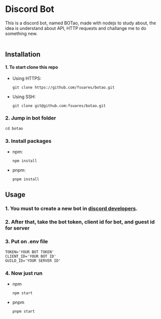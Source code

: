# Discord Bot

This is a discord bot, named BOTao, made with nodejs to study about, the idea is understand about API, HTTP requests and challange me to do something new.
<br><br>

## Installation
#### 1. To start clone this repo

 * Using HTTPS:
    ~~~
    git clone https://github.com/fsuares/botao.git
    ~~~

* Using SSH:
    ~~~
    git clone git@github.com:fsuares/botao.git
    ~~~


### 2.  Jump in bot folder
  
    cd botao
    
### 3. Install packages
   
* npm:
    ~~~
    npm install
    ~~~

* pnpm:
    ~~~
    pnpm install
    ~~~


## Usage

### 1. You must to create a new bot in [discord developers](https://discord.com/developers/applications/).

### 2. After that, take the bot token, client id for bot, and guest id for server

### 3. Put on .env file
~~~
TOKEN='YOUR BOT TOKEN'
CLIENT_ID='YOUR BOT ID'
GUILD_ID='YOUR SERVER ID'
~~~

### 4. Now just run

* npm
    ~~~
    npm start
    ~~~
* pnpm
    ~~~
    pnpm start
    ~~~